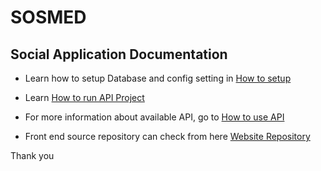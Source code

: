 # SOSMED

## Social Application Documentation

* Learn how to setup Database and config setting in
[How to setup](https://www.notion.so/Social-Media-Application-Documentation-d42300a027e345278a049ebc5f4874e4?pvs=4#d9e7e7c2d3d54ddb84ce683f2a5267ff)

* Learn
[How to run API Project](https://www.notion.so/Social-Media-Application-Documentation-d42300a027e345278a049ebc5f4874e4?pvs=4#ec09aa6b23f34c329e9961784acffffd)

* For more information about available API, go to
[How to use API](https://www.notion.so/Social-Media-Application-Documentation-d42300a027e345278a049ebc5f4874e4?pvs=4#47a7cb074dd044a990a950acc7d0397d)

* Front end source repository can check from here
[Website Repository](https://github.com/sujonolimz/SOSMED-Web.git)

Thank you 

